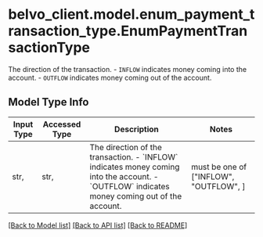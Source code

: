 # belvo_client.model.enum_payment_transaction_type.EnumPaymentTransactionType

The direction of the transaction.    - `INFLOW` indicates money coming into the account.   - `OUTFLOW` indicates money coming out of the account.

## Model Type Info
Input Type | Accessed Type | Description | Notes
------------ | ------------- | ------------- | -------------
str,  | str,  | The direction of the transaction.    - &#x60;INFLOW&#x60; indicates money coming into the account.   - &#x60;OUTFLOW&#x60; indicates money coming out of the account. | must be one of ["INFLOW", "OUTFLOW", ] 

[[Back to Model list]](../../README.md#documentation-for-models) [[Back to API list]](../../README.md#documentation-for-api-endpoints) [[Back to README]](../../README.md)


